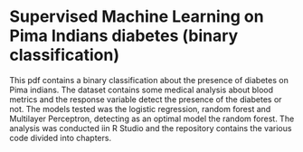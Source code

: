# Supervised Machine Learning on Pima Indians diabetes (binary classification)
This pdf contains a binary classification about the presence of diabetes on Pima indians. The dataset contains some medical analysis about blood metrics and the response variable detect the presence of the diabetes or not. The models tested was the logistic regression, random forest and Multilayer Perceptron, detecting as an optimal model the random forest.
The analysis was conducted iin R Studio and the repository contains the various code divided into chapters.
